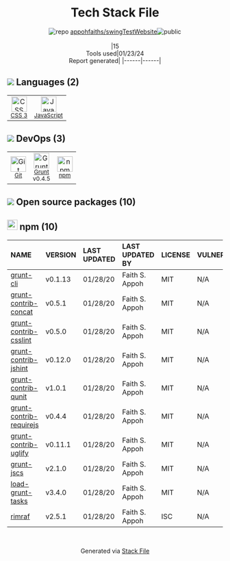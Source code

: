 <!--
&lt;--- Readme.md Snippet without images Start ---&gt;
## Tech Stack
appohfaiths/swingTestWebsite is built on the following main stack:

- [Grunt](http://gruntjs.com/) – JS Build Tools / JS Task Runners
- [JavaScript](https://developer.mozilla.org/en-US/docs/Web/JavaScript) – Languages

Full tech stack [here](/techstack.md)

&lt;--- Readme.md Snippet without images End ---&gt;

&lt;--- Readme.md Snippet with images Start ---&gt;
## Tech Stack
appohfaiths/swingTestWebsite is built on the following main stack:

- <img width='25' height='25' src='https://img.stackshare.io/service/845/falgg2jybmhgk16y62lr.png' alt='Grunt'/> [Grunt](http://gruntjs.com/) – JS Build Tools / JS Task Runners
- <img width='25' height='25' src='https://img.stackshare.io/service/1209/javascript.jpeg' alt='JavaScript'/> [JavaScript](https://developer.mozilla.org/en-US/docs/Web/JavaScript) – Languages

Full tech stack [here](/techstack.md)

&lt;--- Readme.md Snippet with images End ---&gt;
-->
<div align="center">

# Tech Stack File
![](https://img.stackshare.io/repo.svg "repo") [appohfaiths/swingTestWebsite](https://github.com/appohfaiths/swingTestWebsite)![](https://img.stackshare.io/public_badge.svg "public")
<br/><br/>
|15<br/>Tools used|01/23/24 <br/>Report generated|
|------|------|
</div>

## <img src='https://img.stackshare.io/languages.svg'/> Languages (2)
<table><tr>
  <td align='center'>
  <img width='36' height='36' src='https://img.stackshare.io/service/6727/css.png' alt='CSS 3'>
  <br>
  <sub><a href="https://developer.mozilla.org/en-US/docs/Web/CSS/CSS3">CSS 3</a></sub>
  <br>
  <sub></sub>
</td>

<td align='center'>
  <img width='36' height='36' src='https://img.stackshare.io/service/1209/javascript.jpeg' alt='JavaScript'>
  <br>
  <sub><a href="https://developer.mozilla.org/en-US/docs/Web/JavaScript">JavaScript</a></sub>
  <br>
  <sub></sub>
</td>

</tr>
</table>

## <img src='https://img.stackshare.io/devops.svg'/> DevOps (3)
<table><tr>
  <td align='center'>
  <img width='36' height='36' src='https://img.stackshare.io/service/1046/git.png' alt='Git'>
  <br>
  <sub><a href="http://git-scm.com/">Git</a></sub>
  <br>
  <sub></sub>
</td>

<td align='center'>
  <img width='36' height='36' src='https://img.stackshare.io/service/845/falgg2jybmhgk16y62lr.png' alt='Grunt'>
  <br>
  <sub><a href="http://gruntjs.com/">Grunt</a></sub>
  <br>
  <sub>v0.4.5</sub>
</td>

<td align='center'>
  <img width='36' height='36' src='https://img.stackshare.io/service/1120/lejvzrnlpb308aftn31u.png' alt='npm'>
  <br>
  <sub><a href="https://www.npmjs.com/">npm</a></sub>
  <br>
  <sub></sub>
</td>

</tr>
</table>


## <img src='https://img.stackshare.io/group.svg' /> Open source packages (10)</h2>

## <img width='24' height='24' src='https://img.stackshare.io/service/1120/lejvzrnlpb308aftn31u.png'/> npm (10)

|NAME|VERSION|LAST UPDATED|LAST UPDATED BY|LICENSE|VULNERABILITIES|
|:------|:------|:------|:------|:------|:------|
|[grunt-cli](https://www.npmjs.com/grunt-cli)|v0.1.13|01/28/20|Faith S. Appoh |MIT|N/A|
|[grunt-contrib-concat](https://www.npmjs.com/grunt-contrib-concat)|v0.5.1|01/28/20|Faith S. Appoh |MIT|N/A|
|[grunt-contrib-csslint](https://www.npmjs.com/grunt-contrib-csslint)|v0.5.0|01/28/20|Faith S. Appoh |MIT|N/A|
|[grunt-contrib-jshint](https://www.npmjs.com/grunt-contrib-jshint)|v0.12.0|01/28/20|Faith S. Appoh |MIT|N/A|
|[grunt-contrib-qunit](https://www.npmjs.com/grunt-contrib-qunit)|v1.0.1|01/28/20|Faith S. Appoh |MIT|N/A|
|[grunt-contrib-requirejs](https://www.npmjs.com/grunt-contrib-requirejs)|v0.4.4|01/28/20|Faith S. Appoh |MIT|N/A|
|[grunt-contrib-uglify](https://www.npmjs.com/grunt-contrib-uglify)|v0.11.1|01/28/20|Faith S. Appoh |MIT|N/A|
|[grunt-jscs](https://www.npmjs.com/grunt-jscs)|v2.1.0|01/28/20|Faith S. Appoh |MIT|N/A|
|[load-grunt-tasks](https://www.npmjs.com/load-grunt-tasks)|v3.4.0|01/28/20|Faith S. Appoh |MIT|N/A|
|[rimraf](https://www.npmjs.com/rimraf)|v2.5.1|01/28/20|Faith S. Appoh |ISC|N/A|

<br/>
<div align='center'>

Generated via [Stack File](https://github.com/marketplace/stack-file)
